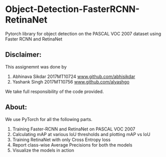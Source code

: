 # Object-Detection-FasterRCNN-RetinaNet
Pytorch library for object detection on the PASCAL VOC 2007 dataset using Faster RCNN and RetinaNet
## Disclaimer:
This assignemnt was done by
  1) Abhinava Sikdar 2017MT10724 www.github.com/abhisikdar
  2) Yashank Singh 2017MT10756 www.github.com/alyashgo

We take full responsibility of the code provided.

## About:
We use PyTorch for all the following parts.
  1) Training Faster-RCNN and RetinaNet on PASCAL VOC 2007
  2) Calculating mAP at various IoU thresholds and plotting mAP vs IoU
  3) Training RetinaNet with only Cross Entropy loss
  4) Report class-wise Average Precisions for both the models
  5) Visualize the models in action
